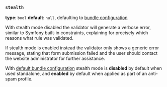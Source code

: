 ### `stealth`

**type**: `bool` **default**: `null`, defaulting to [bundle configuration](/configuration)

With stealth mode disabled the validator will generate a verbose error, similar to Symfony built-in constraints,
explaining for precisely which reasons what rule was validated.

If stealth mode is enabled instead the validator only shows a generic error message, stating that form submission
failed and the user should contact the website administrator for further assistance.

With [default bundle configuration](/configuration/#default-config) stealth mode is **disabled** by default when used standalone,
and **enabled** by default when applied as part of an anti-spam profile.
